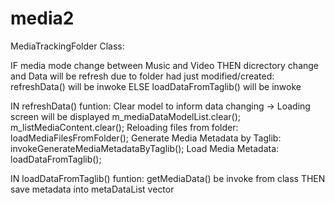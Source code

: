 # media2

MediaTrackingFolder Class:

IF media mode change between Music and Video 
  THEN dicrectory change and Data will be refresh due to folder had just modified/created:
     refreshData() will be inwoke
ELSE loadDataFromTaglib() will be inwoke

IN refreshData() funtion:
   Clear model to inform data changing -> Loading screen will be displayed
      m_mediaDataModelList.clear();
      m_listMediaContent.clear();
   Reloading files from folder:
      loadMediaFilesFromFolder();
   Generate Media Metadata by Taglib:
      invokeGenerateMediaMetadataByTaglib();
   Load Media Metadata:
      loadDataFromTaglib();
     
IN loadDataFromTaglib() funtion:
    getMediaData() be invoke from class THEN save metadata into metaDataList vector
